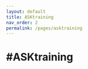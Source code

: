 ```yaml
---
layout: default
title: ASKtraining
nav_order: 2
permalink: /pages/asktraining
---
```


# #ASKtraining